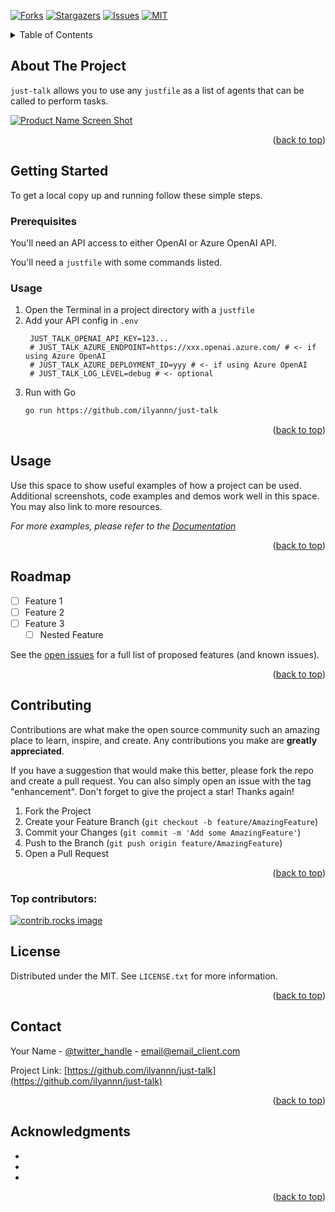 <!-- Improved compatibility of back to top link: See: https://github.com/othneildrew/Best-README-Template/pull/73 -->
<a id="readme-top"></a>
<!--
*** Thanks for checking out the Best-README-Template. If you have a suggestion
*** that would make this better, please fork the repo and create a pull request
*** or simply open an issue with the tag "enhancement".
*** Don't forget to give the project a star!
*** Thanks again! Now go create something AMAZING! :D
-->

<!-- PROJECT SHIELDS -->
<!--
*** I'm using markdown "reference style" links for readability.
*** Reference links are enclosed in brackets [ ] instead of parentheses ( ).
*** See the bottom of this document for the declaration of the reference variables
*** for contributors-url, forks-url, etc. This is an optional, concise syntax you may use.
*** https://www.markdownguide.org/basic-syntax/#reference-style-links
[![Contributors][contributors-shield]][contributors-url]
-->
[![Forks][forks-shield]][forks-url]
[![Stargazers][stars-shield]][stars-url]
[![Issues][issues-shield]][issues-url]
[![MIT][license-shield]][license-url]
<!--[![LinkedIn][linkedin-shield]][linkedin-url]-->



<!-- PROJECT LOGO
<br />
<div align="center">
  <a href="https://github.com/ilyannn/just-talk">
    <img src="images/logo.png" alt="Logo" width="80" height="80">
  </a>

<h3 align="center">just-talk</h3>

  <p align="center">
    project_description
    <br />
    <a href="https://github.com/ilyannn/just-talk"><strong>Explore the docs »</strong></a>
    <br />
    <br />
    <a href="https://github.com/ilyannn/just-talk">View Demo</a>
    &middot;
    <a href="https://github.com/ilyannn/just-talk/issues/new?labels=bug&template=bug-report---.md">Report Bug</a>
    &middot;
    <a href="https://github.com/ilyannn/just-talk/issues/new?labels=enhancement&template=feature-request---.md">Request Feature</a>
  </p>
</div>

 -->

<!-- TABLE OF CONTENTS -->
<details>
  <summary>Table of Contents</summary>
  <ol>
    <li>
      <a href="#about-the-project">About The Project</a>
    </li>
    <li>
      <a href="#getting-started">Getting Started</a>
      <ul>
        <li><a href="#prerequisites">Prerequisites</a></li>
        <li><a href="#installation">Installation</a></li>
      </ul>
    </li>
    <li><a href="#usage">Usage</a></li>
    <li><a href="#roadmap">Roadmap</a></li>
    <li><a href="#contributing">Contributing</a></li>
    <li><a href="#license">License</a></li>
    <li><a href="#contact">Contact</a></li>
    <li><a href="#acknowledgments">Acknowledgments</a></li>
  </ol>
</details>



<!-- ABOUT THE PROJECT -->
## About The Project

`just-talk` allows you to use any `justfile` as a list of agents that can be called to perform tasks.

[![Product Name Screen Shot][product-screenshot]](https://example.com)


<p align="right">(<a href="#readme-top">back to top</a>)</p>



<!-- GETTING STARTED -->
## Getting Started

To get a local copy up and running follow these simple steps.

### Prerequisites

You'll need an API access to either OpenAI or Azure OpenAI API.

You'll need a `justfile` with some commands listed. 

### Usage

1. Open the Terminal in a project directory with a `justfile`
2. Add your API config in `.env`
   ```env
    JUST_TALK_OPENAI_API_KEY=123...
    # JUST_TALK_AZURE_ENDPOINT=https://xxx.openai.azure.com/ # <- if using Azure OpenAI
    # JUST_TALK_AZURE_DEPLOYMENT_ID=yyy # <- if using Azure OpenAI
    # JUST_TALK_LOG_LEVEL=debug # <- optional
   ```
3. Run with Go
   ```sh
   go run https://github.com/ilyannn/just-talk
   ```

<p align="right">(<a href="#readme-top">back to top</a>)</p>



<!-- USAGE EXAMPLES -->
## Usage

Use this space to show useful examples of how a project can be used. Additional screenshots, code examples and demos work well in this space. You may also link to more resources.

_For more examples, please refer to the [Documentation](https://example.com)_

<p align="right">(<a href="#readme-top">back to top</a>)</p>



<!-- ROADMAP -->
## Roadmap

- [ ] Feature 1
- [ ] Feature 2
- [ ] Feature 3
    - [ ] Nested Feature

See the [open issues](https://github.com/ilyannn/just-talk/issues) for a full list of proposed features (and known issues).

<p align="right">(<a href="#readme-top">back to top</a>)</p>



<!-- CONTRIBUTING -->
## Contributing

Contributions are what make the open source community such an amazing place to learn, inspire, and create. Any contributions you make are **greatly appreciated**.

If you have a suggestion that would make this better, please fork the repo and create a pull request. You can also simply open an issue with the tag "enhancement".
Don't forget to give the project a star! Thanks again!

1. Fork the Project
2. Create your Feature Branch (`git checkout -b feature/AmazingFeature`)
3. Commit your Changes (`git commit -m 'Add some AmazingFeature'`)
4. Push to the Branch (`git push origin feature/AmazingFeature`)
5. Open a Pull Request

<p align="right">(<a href="#readme-top">back to top</a>)</p>

### Top contributors:

<a href="https://github.com/ilyannn/just-talk/graphs/contributors">
  <img src="https://contrib.rocks/image?repo=ilyannn/just-talk" alt="contrib.rocks image" />
</a>



<!-- LICENSE -->
## License

Distributed under the MIT. See `LICENSE.txt` for more information.

<p align="right">(<a href="#readme-top">back to top</a>)</p>



<!-- CONTACT -->
## Contact

Your Name - [@twitter_handle](https://twitter.com/twitter_handle) - email@email_client.com

Project Link: [https://github.com/ilyannn/just-talk](https://github.com/ilyannn/just-talk)

<p align="right">(<a href="#readme-top">back to top</a>)</p>



<!-- ACKNOWLEDGMENTS -->
## Acknowledgments

* []()
* []()
* []()

<p align="right">(<a href="#readme-top">back to top</a>)</p>



<!-- MARKDOWN LINKS & IMAGES -->
<!-- https://www.markdownguide.org/basic-syntax/#reference-style-links -->
[contributors-shield]: https://img.shields.io/github/contributors/ilyannn/just-talk.svg?style=for-the-badge
[contributors-url]: https://github.com/ilyannn/just-talk/graphs/contributors
[forks-shield]: https://img.shields.io/github/forks/ilyannn/just-talk.svg?style=for-the-badge
[forks-url]: https://github.com/ilyannn/just-talk/network/members
[stars-shield]: https://img.shields.io/github/stars/ilyannn/just-talk.svg?style=for-the-badge
[stars-url]: https://github.com/ilyannn/just-talk/stargazers
[issues-shield]: https://img.shields.io/github/issues/ilyannn/just-talk.svg?style=for-the-badge
[issues-url]: https://github.com/ilyannn/just-talk/issues
[license-shield]: https://img.shields.io/github/license/ilyannn/just-talk.svg?style=for-the-badge
[license-url]: https://github.com/ilyannn/just-talk/blob/master/LICENSE.txt
[linkedin-shield]: https://img.shields.io/badge/-LinkedIn-black.svg?style=for-the-badge&logo=linkedin&colorB=555
[linkedin-url]: https://linkedin.com/in/linkedin_username
[product-screenshot]: images/screenshot.png
[Next.js]: https://img.shields.io/badge/next.js-000000?style=for-the-badge&logo=nextdotjs&logoColor=white
[Next-url]: https://nextjs.org/
[React.js]: https://img.shields.io/badge/React-20232A?style=for-the-badge&logo=react&logoColor=61DAFB
[React-url]: https://reactjs.org/
[Vue.js]: https://img.shields.io/badge/Vue.js-35495E?style=for-the-badge&logo=vuedotjs&logoColor=4FC08D
[Vue-url]: https://vuejs.org/
[Angular.io]: https://img.shields.io/badge/Angular-DD0031?style=for-the-badge&logo=angular&logoColor=white
[Angular-url]: https://angular.io/
[Svelte.dev]: https://img.shields.io/badge/Svelte-4A4A55?style=for-the-badge&logo=svelte&logoColor=FF3E00
[Svelte-url]: https://svelte.dev/
[Laravel.com]: https://img.shields.io/badge/Laravel-FF2D20?style=for-the-badge&logo=laravel&logoColor=white
[Laravel-url]: https://laravel.com
[Bootstrap.com]: https://img.shields.io/badge/Bootstrap-563D7C?style=for-the-badge&logo=bootstrap&logoColor=white
[Bootstrap-url]: https://getbootstrap.com
[JQuery.com]: https://img.shields.io/badge/jQuery-0769AD?style=for-the-badge&logo=jquery&logoColor=white
[JQuery-url]: https://jquery.com 
